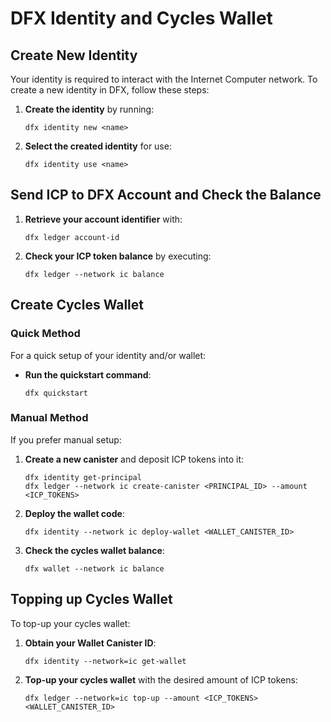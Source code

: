 # DFX Identity and Cycles Wallet

## Create New Identity
Your identity is required to interact with the Internet Computer network. To create a new identity in DFX, follow these steps:

1. **Create the identity** by running:
   ```shell
   dfx identity new <name>
   ```

2. **Select the created identity** for use:
   ```shell
   dfx identity use <name>
   ```

## Send ICP to DFX Account and Check the Balance

1. **Retrieve your account identifier** with:
   ```shell
   dfx ledger account-id
   ```

2. **Check your ICP token balance** by executing:
   ```shell
   dfx ledger --network ic balance
   ```

## Create Cycles Wallet

### Quick Method

For a quick setup of your identity and/or wallet:

- **Run the quickstart command**:
  ```shell
  dfx quickstart
  ```

### Manual Method

If you prefer manual setup:

1. **Create a new canister** and deposit ICP tokens into it:
   ```shell
   dfx identity get-principal
   dfx ledger --network ic create-canister <PRINCIPAL_ID> --amount <ICP_TOKENS>
   ```

2. **Deploy the wallet code**:
   ```shell
   dfx identity --network ic deploy-wallet <WALLET_CANISTER_ID>
   ```

3. **Check the cycles wallet balance**:
   ```shell
   dfx wallet --network ic balance
   ```

## Topping up Cycles Wallet

To top-up your cycles wallet:

1. **Obtain your Wallet Canister ID**:
   ```shell
   dfx identity --network=ic get-wallet
   ```

2. **Top-up your cycles wallet** with the desired amount of ICP tokens:
   ```shell
   dfx ledger --network=ic top-up --amount <ICP_TOKENS> <WALLET_CANISTER_ID>
   ```
